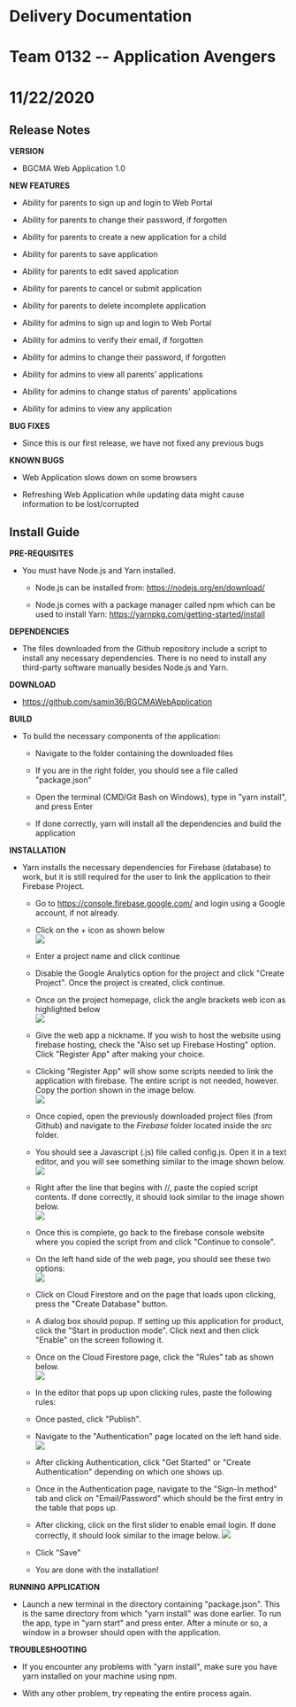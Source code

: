 # Delivery Documentation

# Team 0132 -- Application Avengers

# 11/22/2020

## Release Notes

**VERSION**

-   BGCMA Web Application 1.0

**NEW FEATURES**

-   Ability for parents to sign up and login to Web Portal

-   Ability for parents to change their password, if forgotten

-   Ability for parents to create a new application for a child

-   Ability for parents to save application

-   Ability for parents to edit saved application

-   Ability for parents to cancel or submit application

-   Ability for parents to delete incomplete application

-   Ability for admins to sign up and login to Web Portal

-   Ability for admins to verify their email, if forgotten

-   Ability for admins to change their password, if forgotten

-   Ability for admins to view all parents' applications

-   Ability for admins to change status of parents' applications

-   Ability for admins to view any application

**BUG FIXES**

-   Since this is our first release, we have not fixed any previous bugs

**KNOWN BUGS**

-   Web Application slows down on some browsers

-   Refreshing Web Application while updating data might cause
    information to be lost/corrupted

## Install Guide

**PRE-REQUISITES**

-   You must have Node.js and Yarn installed.

    -   Node.js can be installed from: <https://nodejs.org/en/download/>

    -   Node.js comes with a package manager called npm which can be
        used to install Yarn:
        <https://yarnpkg.com/getting-started/install>

**DEPENDENCIES**

-   The files downloaded from the Github repository include a script to
    install any necessary dependencies. There is no need to install any
    third-party software manually besides Node.js and Yarn.

**DOWNLOAD**

-   <https://github.com/samin36/BGCMAWebApplication>

**BUILD**

-   To build the necessary components of the application:

    -   Navigate to the folder containing the downloaded files

    -   If you are in the right folder, you should see a file called
        "package.json"

    -   Open the terminal (CMD/Git Bash on Windows), type in "yarn
        install", and press Enter

    -   If done correctly, yarn will install all the dependencies and
        build the application

**INSTALLATION**

-   Yarn installs the necessary dependencies for Firebase (database) to
    work, but it is still required for the user to link the application
    to their Firebase Project.

    -   Go to <https://console.firebase.google.com/> and login using a
        Google account, if not already.

    -   Click on the + icon as shown below\
        ![](media/image1.png)

    -   Enter a project name and click continue

    -   Disable the Google Analytics option for the project and click
        "Create Project". Once the project is created, click continue.

    -   Once on the project homepage, click the angle brackets web icon
        as highlighted below\
        ![](media/image2.png)

    -   Give the web app a nickname. If you wish to host the website
        using firebase hosting, check the "Also set up Firebase Hosting"
        option. Click "Register App" after making your choice.

    -   Clicking "Register App" will show
        some scripts needed to link the application with firebase. The
        entire script is not needed, however. Copy the portion shown in
        the image below.\
        ![](media/image3.png)

    -   Once copied, open the previously downloaded project files (from
        Github) and navigate to the *Firebase* folder located inside the
        *src* folder.

    -   You should see a Javascript (.js) file called config.js. Open it
        in a text editor, and you will see something similar to the
        image shown below.\
        ![](media/image4.png)

    -   Right after the line that begins with //, paste the copied
        script contents. If done correctly, it should look similar to
        the image shown below.\
        ![](media/image5.png)

    -   Once this is complete, go back to the firebase console website
        where you copied the script from and click "Continue to
        console".

    -   On the left hand side of the web page, you should see these two
        options:\
        ![](media/image6.png)

    -   Click on Cloud Firestore and on the page that loads upon
        clicking, press the "Create Database" button.

    -   A dialog box should popup. If setting up this application for
        product, click the "Start in production mode". Click next and
        then click "Enable" on the screen following it.

    -   Once on the Cloud Firestore page, click the "Rules" tab as shown
        below.\
        ![](media/image7.png)

    -   In the editor that pops up upon clicking rules, paste the
        following rules:

    -   Once pasted, click "Publish".

    -   Navigate to the "Authentication" page located on the left hand
        side.\
        ![](media/image8.png)

    -   After clicking Authentication, click "Get Started" or "Create
        Authentication" depending on which one shows up.

    -   Once in the Authentication page, navigate to the "Sign-In
        method" tab and click on "Email/Password" which should be the
        first entry in the table that pops up.

    -   After clicking, click on the first
        slider to enable email login. If done correctly, it should look
        similar to the image below.
        ![](media/image9.png)

    -   Click "Save"

    -   You are done with the installation!

**RUNNING APPLICATION**

-   Launch a new terminal in the directory containing "package.json".
    This is the same directory from which "yarn install" was done
    earlier. To run the app, type in "yarn start" and press enter. After
    a minute or so, a window in a browser should open with the
    application.

**TROUBLESHOOTING**

-   If you encounter any problems with "yarn install", make sure you
    have yarn installed on your machine using npm.

-   With any other problem, try repeating the entire process again.

